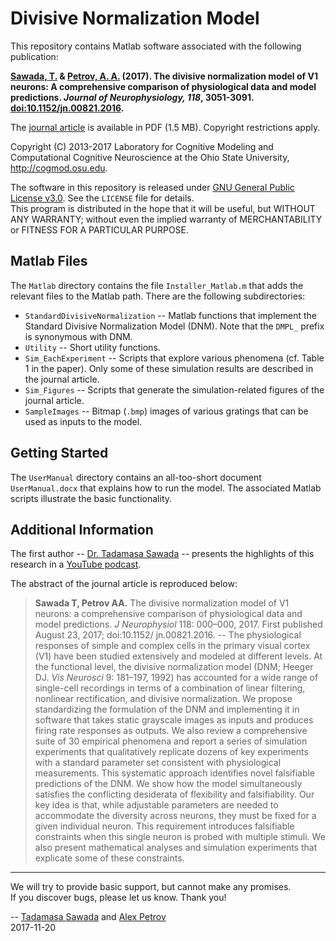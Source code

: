 # Divisive Normalization Model

This repository contains Matlab software associated with the following publication:

**[Sawada, T.](http://www.tadamasasawada.com/) & [Petrov, A. A.](http://alexpetrov.com/) (2017). The divisive normalization model of V1 neurons: A comprehensive comparison of physiological data and model predictions. _Journal of Neurophysiology, 118_, 3051-3091. [doi:10.1152/jn.00821.2016](https://doi.org/10.1152/jn.00821.2016).**

The [journal article](./SawadaPetrov17.pdf) is available in PDF (1.5 MB). Copyright restrictions apply.

Copyright (C) 2013-2017 Laboratory for Cognitive Modeling and Computational Cognitive Neuroscience at the Ohio State University, <http://cogmod.osu.edu>.


The software in this repository is released under [GNU General Public License v3.0](https://www.gnu.org/licenses/gpl-3.0.en.html). See the `LICENSE` file for details.  
This program is distributed in the hope that it will be useful, but WITHOUT ANY WARRANTY; without even the implied warranty of MERCHANTABILITY or FITNESS FOR A PARTICULAR PURPOSE.


## Matlab Files

The `Matlab` directory contains the file `Installer_Matlab.m` that adds the relevant files to the Matlab path.  There are the following subdirectories:

* `StandardDivisiveNormalization` -- Matlab functions that implement the Standard Divisive Normalization Model (DNM).  Note that the `DMPL_` prefix is synonymous with DNM.
* `Utility` -- Short utility functions.
* `Sim_EachExperiment` -- Scripts that explore various phenomena (cf. Table 1 in the paper). Only some of these simulation results are described in the journal article.
* `Sim_Figures` -- Scripts that generate the simulation-related figures of the journal article.
* `SampleImages` -- Bitmap (`.bmp`) images of various gratings that can be used as inputs to the model.


## Getting Started

The `UserManual` directory contains an all-too-short document `UserManual.docx` that explains how to run the model.  The associated Matlab scripts illustrate the basic functionality.


## Additional Information

The first author -- [Dr. Tadamasa Sawada](http://www.tadamasasawada.com/) -- presents the highlights of this research in a [YouTube podcast](https://www.youtube.com/watch?v=n5276Nlp16Q).

The abstract of the journal article is reproduced below:

> **Sawada T, Petrov AA.** The divisive normalization model of V1 neurons: a comprehensive comparison of physiological data and model predictions. _J Neurophysiol_ 118: 000–000, 2017. First published August 23, 2017; doi:10.1152/ jn.00821.2016. -- 
> The physiological responses of simple and complex cells in the primary visual cortex (V1) have been studied extensively and modeled at different levels. At the functional level, the divisive normalization model (DNM; Heeger DJ. _Vis Neurosci_ 9: 181–197, 1992) has accounted for a wide range of single-cell recordings in terms of a combination of linear filtering, nonlinear rectification, and divisive normalization. We propose standardizing the formulation of the DNM and implementing it in software that takes static grayscale images as inputs and produces firing rate responses as outputs. We also review a comprehensive suite of 30 empirical phenomena and report a series of simulation experiments that qualitatively replicate dozens of key experiments with a standard parameter set consistent with physiological measurements. This systematic approach identifies novel falsifiable predictions of the DNM. We show how the model simultaneously satisfies the conflicting desiderata of flexibility and falsifiability. Our key idea is that, while adjustable parameters are needed to accommodate the diversity across neurons, they must be fixed for a given individual neuron. This requirement introduces falsifiable constraints when this single neuron is probed with multiple stimuli. We also present mathematical analyses and simulation experiments that explicate some of these constraints.

---
We will try to provide basic support, but cannot make any promises.  
If you discover bugs, please let us know. Thank you!

-- [Tadamasa Sawada](http://www.tadamasasawada.com/) and [Alex Petrov](http://alexpetrov.com/)  
2017-11-20
